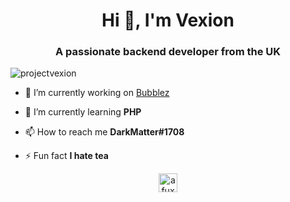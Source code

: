 <h1 align="center">Hi 👋, I'm Vexion</h1>
<h3 align="center">A passionate backend developer from the UK</h3>

<p align="left"> <img src="https://komarev.com/ghpvc/?username=projectvexion" alt="projectvexion" /> </p>

- 🔭 I’m currently working on [Bubblez](https://bubblez.app/home)

- 🌱 I’m currently learning **PHP**

- 📫 How to reach me **DarkMatter#1708**

- ⚡ Fun fact **I hate tea**

<p align="center">
<a href="https://twitter.com/afuxy_" target="blank"><img align="center" src="https://cdn.jsdelivr.net/npm/simple-icons@3.0.1/icons/twitter.svg" alt="afuxy_" height="30" width="30" /></a>
</p>
